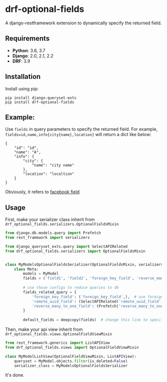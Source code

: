 drf-optional-fields
=============
A django-restframework extension to dynamically specify the returned field.


Requirements
------------

* **Python**: 3.6, 3.7
* **Django**: 2.0, 2.1, 2.2
* **DRF**: 3.9

Installation
------------

Install using pip:

    pip install django-queryset-exts
    pip install drf-optional-fields

Example:
------------
Use ``fields`` in query parameters to specify the returned field.
For example, ``fields=id,name,info{city{name},location}`` will return a dict like below: 
```
{
    "id": "id",
    "name": "A",
    "info": {
        "city": {
            "name": "city name"
        },
        "location": "localtion"
    }
}
```

Obviously, it refers to [facebook field](https://developers.facebook.com/docs/graph-api/using-graph-api/#fields)

Usage
------------

First, make your serializer class inherit from ``drf_optional_fields.serializers.OptionalFieldsMixin``

```Python
from django.db.models.query import Prefetch
from rest_framework import serializers

from django_queryset_exts.query import SelectAPIRelated
from drf_optional_fields.serializers import OptionalFieldsMixin


class MyModelsOptionalFieldsSerializer(OptionalFieldsMixin, serializers.ModelSerializer):
    class Meta:
        models = MyModel
        fields = ('field1', 'field2', 'foreign_key_field', 'reverse_many_to_one_field', 'remote_uuid_field')
        
        # use those configs to reduce queries to db 
        fields_related_query = {
            'foreign_key_field': ('foreign_key_field',),  # use foreign key field name directly
            'remote_uuid_field': (SelectAPIRelated('remote_uuid_field'),),
            'reverse_many_to_one_field': (Prefetch('reverse_many_to_one_field'))
        }
        
        default_fields = deepcopy(fields)  # change this line to specify default fields, for example: default_fields = ('field1', )

```

Then, make your api view inherit from ``drf_optional_fields.views.OptionalFieldViewMixin``

```Python
from rest_framework.generics import ListAPIView
from drf_optional_fields.views import OptionalFieldViewMixin

class MyModelListView(OptionalFieldViewMixin, ListAPIView):
    queryset = MyModel.objects.filter(is_deleted=False)
    serializer_class = MyModelsOptionalFieldsSerializer

```
It's done.